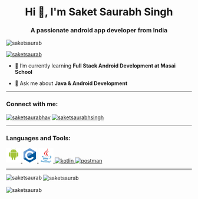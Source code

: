 
<h1 align="center">Hi 👋, I'm Saket Saurabh Singh</h1>
<h3 align="center">A passionate android app developer from India</h3>

<p align="left"> <img src="https://komarev.com/ghpvc/?username=saketsaurab&label=Profile%20views&color=0e75b6&style=flat" alt="saketsaurab" /> </p>

<p align="left"> <a href="https://github.com/ryo-ma/github-profile-trophy"><img src="https://github-profile-trophy.vercel.app/?username=saketsaurab" alt="saketsaurab" /></a> </p>

- 🔭 I’m currently learning **Full Stack Android Development at Masai School**

- 💬 Ask me about **Java & Android Development**
 <hr>
<h3 align="left">Connect with me:</h3>
<p align="left">

<a href="https://twitter.com/saketsaurabhav" target="blank"><img align="center" src="https://raw.githubusercontent.com/rahuldkjain/github-profile-readme-generator/master/src/images/icons/Social/twitter.svg" alt="saketsaurabhav" height="30" width="40" /></a>
<a href="https://linkedin.com/in/saketsaurabhsingh" target="blank"><img align="center" src="https://raw.githubusercontent.com/rahuldkjain/github-profile-readme-generator/master/src/images/icons/Social/linked-in-alt.svg" alt="saketsaurabhsingh" height="30" width="40" /></a>
</p>
 <hr>

<h3 align="left">Languages and Tools:</h3>
<p align="left"> <a href="https://developer.android.com" target="_blank"> <img src="https://raw.githubusercontent.com/devicons/devicon/master/icons/android/android-original-wordmark.svg" alt="android" width="40" height="40"/> </a> <a href="https://www.cprogramming.com/" target="_blank"> <img src="https://raw.githubusercontent.com/devicons/devicon/master/icons/c/c-original.svg" alt="c" width="40" height="40"/> </a> <a href="https://www.java.com" target="_blank"> <img src="https://raw.githubusercontent.com/devicons/devicon/master/icons/java/java-original.svg" alt="java" width="40" height="40"/> </a> <a href="https://kotlinlang.org" target="_blank"> <img src="https://www.vectorlogo.zone/logos/kotlinlang/kotlinlang-icon.svg" alt="kotlin" width="40" height="40"/> </a> <a href="https://postman.com" target="_blank"> <img src="https://www.vectorlogo.zone/logos/getpostman/getpostman-icon.svg" alt="postman" width="40" height="40"/> </a> </p>

 <hr>
<p><img align="left" src="https://github-readme-stats.vercel.app/api/top-langs?username=saketsaurab&show_icons=true&locale=en&layout=compact" alt="saketsaurab" /></p>


<p>&nbsp;<img align="center" src="https://github-readme-stats.vercel.app/api?username=saketsaurab&show_icons=true&locale=en" alt="saketsaurab" /></p>

<p><img align="center" src="https://github-readme-streak-stats.herokuapp.com/?user=saketsaurab&" alt="saketsaurab" /></p>

